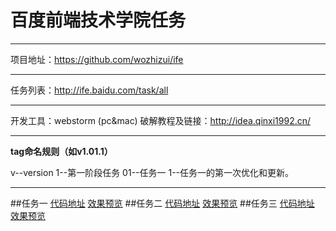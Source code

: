 # 百度前端技术学院任务
***
项目地址：https://github.com/wozhizui/ife
***
任务列表：http://ife.baidu.com/task/all
***
开发工具：webstorm (pc&mac) 破解教程及链接：http://idea.qinxi1992.cn/
***
**tag命名规则（如v1.01.1）**

v--version  1--第一阶段任务   01--任务一    1--任务一的第一次优化和更新。
***
##任务一
[代码地址](https://github.com/wozhizui/ife/blob/master/task01/index.html)
[效果预览](http://htmlpreview.github.io/?https://github.com/wozhizui/ife/blob/master/task01/index.html)
##任务二
[代码地址](https://github.com/wozhizui/ife/blob/master/task02/index.html)
[效果预览](http://htmlpreview.github.io/?https://github.com/wozhizui/ife/blob/master/task02/index.html)
##任务三
[代码地址](https://github.com/wozhizui/ife/blob/master/task03/index.html)
[效果预览](http://htmlpreview.github.io/?https://github.com/wozhizui/ife/blob/master/task03/index.html)